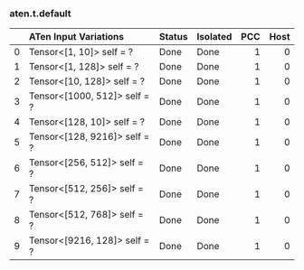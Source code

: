 ### aten.t.default
|    | ATen Input Variations        | Status   | Isolated   |   PCC |   Host |
|---:|:-----------------------------|:---------|:-----------|------:|-------:|
|  0 | Tensor<[1, 10]> self = ?     | Done     | Done       |     1 |      0 |
|  1 | Tensor<[1, 128]> self = ?    | Done     | Done       |     1 |      0 |
|  2 | Tensor<[10, 128]> self = ?   | Done     | Done       |     1 |      0 |
|  3 | Tensor<[1000, 512]> self = ? | Done     | Done       |     1 |      0 |
|  4 | Tensor<[128, 10]> self = ?   | Done     | Done       |     1 |      0 |
|  5 | Tensor<[128, 9216]> self = ? | Done     | Done       |     1 |      0 |
|  6 | Tensor<[256, 512]> self = ?  | Done     | Done       |     1 |      0 |
|  7 | Tensor<[512, 256]> self = ?  | Done     | Done       |     1 |      0 |
|  8 | Tensor<[512, 768]> self = ?  | Done     | Done       |     1 |      0 |
|  9 | Tensor<[9216, 128]> self = ? | Done     | Done       |     1 |      0 |

